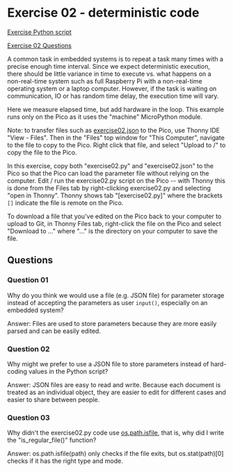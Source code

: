 # Exercise 02 - deterministic code

[Exercise Python script](./exercise02.py)

[Exercise 02 Questions](#questions)

A common task in embedded systems is to repeat a task many times with a precise enough time interval.
Since we expect deterministic execution, there should be little variance in time to execute vs. what happens on a non-real-time system such as full Raspberry Pi with a non-real-time operating system or a laptop computer.
However, if the task is waiting on communication, IO or has random time delay, the execution time will vary.

Here we measure elapsed time, but add hardware in the loop.
This example runs only on the Pico as it uses the "machine" MicroPython module.

Note: to transfer files such as
[exercise02.json](./exercise02.json)
to the Pico, use Thonny IDE "View - Files".
Then in the "Files" top window for "This Computer", navigate to the file to copy to the Pico.
Right click that file, and select "Upload to /" to copy the file to the Pico.

In this exercise, copy both "exercise02.py" and "exercise02.json" to the Pico so that the Pico can load the parameter file without relying on the computer.
Edit / run the exercise02.py script on the Pico -- with Thonny this is done from the Files tab by right-clicking exercise02.py and selecting "open in Thonny".
Thonny shows tab "[exercise02.py]" where the brackets `[]` indicate the file is remote on the Pico.

To download a file that you've edited on the Pico back to your computer to upload to Git, in Thonny Files tab, right-click the file on the Pico and select "Download to ..." where "..." is the directory on your computer to save the file.

## Questions

### Question 01

Why do you think we would use a file (e.g. JSON file) for parameter storage instead of accepting the parameters as user `input()`, especially on an embedded system?

Answer: Files are used to store parameters because they are more easily parsed and can be easily edited.

### Question 02

Why might we prefer to use a JSON file to store parameters instead of hard-coding values in the Python script?

Answer: JSON files are easy to read and write. Because each document is treated as an individual object, they are easier to edit for different cases and easier to share between people.

### Question 03

Why didn't the exercise02.py code use
[os.path.isfile](https://docs.python.org/3/library/os.path.html#os.path.isfile),
that is, why did I write the "is_regular_file()" function?

Answer: os.path.isfile(path) only checks if the file exits, but os.stat(path)[0] checks if it has the right type and mode. 
